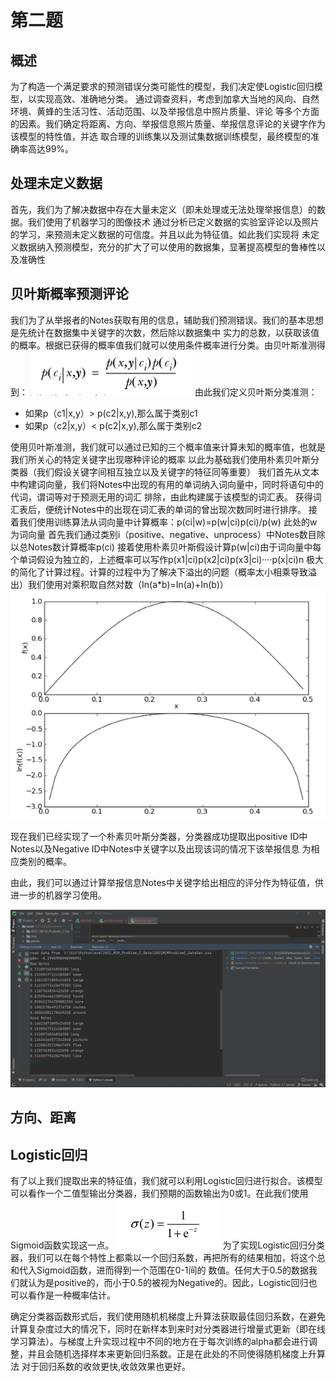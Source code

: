 # 第二题
## 概述
为了构造一个满足要求的预测错误分类可能性的模型，我们决定使Logistic回归模型，以实现高效、准确地分类。
通过调查资料，考虑到加拿大当地的风向、自然环境、黄蜂的生活习性、活动范围、以及举报信息中照片质量、评论
等多个方面的因素。我们确定将距离、方向、举报信息照片质量、举报信息评论的关键字作为该模型的特性值，并选
取合理的训练集以及测试集数据训练模型，最终模型的准确率高达99%。

## 处理未定义数据
首先，我们为了解决数据中存在大量未定义（即未处理或无法处理举报信息）的数据。我们使用了机器学习的图像技术
通过分析已定义数据的实验室评论以及照片的学习，来预测未定义数据的可信度。并且以此为特征值。如此我们实现将
未定义数据纳入预测模型，充分的扩大了可以使用的数据集，显著提高模型的鲁棒性以及准确性

## 贝叶斯概率预测评论
我们为了从举报者的Notes获取有用的信息，辅助我们预测错误。我们的基本思想是先统计在数据集中关键字的次数，然后除以数据集中
实力的总数，以获取该值的概率。根据已获得的概率值我们就可以使用条件概率进行分类。由贝叶斯准测得到：
![img.png](img.png)
由此我们定义贝叶斯分类准测：
* 如果p（c1|x,y）> p(c2|x,y),那么属于类别c1
* 如果p（c2|x,y）< p(c2|x,y),那么属于类别c2

使用贝叶斯准测，我们就可以通过已知的三个概率值来计算未知的概率值，也就是我们所关心的特定关键字出现哪种评论的概率
以此为基础我们使用朴素贝叶斯分类器（我们假设关键字间相互独立以及关键字的特征同等重要）
我们首先从文本中构建词向量，我们将Notes中出现的有用的单词纳入词向量中，同时将语句中的代词，谓词等对于预测无用的词汇 
排除，由此构建属于该模型的词汇表。
获得词汇表后，便统计Notes中的出现在词汇表的单词的曾出现次数同时进行排序。 
接着我们使用训练算法从词向量中计算概率：p(ci|w)=p(w|ci)p(ci)/p(w) 此处的w为词向量
首先我们通过类别i（positive、negative、unprocess）中Notes数目除以总Notes数计算概率p(ci)
接着使用朴素贝叶斯假设计算p(w|ci)由于词向量中每个单词假设为独立的，上述概率可以写作p(x1|ci)p(x2|ci)p(x3|ci)····p(x|ci)n
极大的简化了计算过程。计算的过程中为了解决下溢出的问题（概率太小相乘导致溢出）我们使用对乘积取自然对数（In(a*b)=In(a)+In(b)）
![img_1.png](img_1.png)

现在我们已经实现了一个朴素贝叶斯分类器，分类器成功提取出positive ID中Notes以及Negative ID中Notes中关键字以及出现该词的情况下该举报信息
为相应类别的概率。

由此，我们可以通过计算举报信息Notes中关键字给出相应的评分作为特征值，供进一步的机器学习使用。

![img_2.png](img_2.png)

## 方向、距离

## Logistic回归
有了以上我们提取出来的特征值，我们就可以利用Logistic回归进行拟合。该模型可以看作一个二值型输出分类器，我们预期的函数输出为0或1。在此我们使用
Sigmoid函数实现这一点。
![img_3.png](img_3.png)
为了实现Logistic回归分类器，我们可以在每个特性上都乘以一个回归系数，再把所有的结果相加，将这个总和代入Sigmoid函数，进而得到一个范围在0-1间的
数值。任何大于0.5的数据我们就认为是positive的，而小于0.5的被视为Negative的。因此，Logistic回归也可以看作是一种概率估计。

确定分类器函数形式后，我们使用随机机梯度上升算法获取最佳回归系数，在避免计算复杂度过大的情况下，同时在新样本到来时对分类器进行增量式更新（即在线
学习算法）。与梯度上升实现过程中不同的地方在于每次训练的alpha都会进行调整，并且会随机选择样本来更新回归系数。正是在此处的不同使得随机梯度上升算法
对于回归系数的收敛更快,收敛效果也更好。



